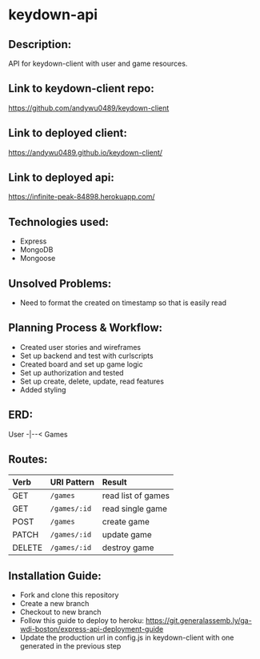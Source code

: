 # keydown-api

## Description:
API for keydown-client with user and game resources.

## Link to keydown-client repo:
https://github.com/andywu0489/keydown-client

## Link to deployed client:
https://andywu0489.github.io/keydown-client/

## Link to deployed api:
https://infinite-peak-84898.herokuapp.com/

## Technologies used:
- Express
- MongoDB
- Mongoose

## Unsolved Problems:
- Need to format the created on timestamp so that is easily read

## Planning Process & Workflow:
- Created user stories and wireframes
- Set up backend and test with curlscripts
- Created board and set up game logic
- Set up authorization and tested
- Set up create, delete, update, read features
- Added styling

## ERD:

User -|--< Games


## Routes:

| Verb   | URI Pattern  | Result |
|:-------|:-------------|:------------------|
| GET    | `/games`     | read list of games|
| GET    | `/games/:id` | read single game  |
| POST   | `/games`     | create game       |
| PATCH  | `/games/:id` | update game       |
| DELETE | `/games/:id` | destroy game      |

## Installation Guide:
- Fork and clone this repository
- Create a new branch
- Checkout to new branch
- Follow this guide to deploy to heroku: https://git.generalassemb.ly/ga-wdi-boston/express-api-deployment-guide
- Update the production url in config.js in keydown-client with one generated in the previous step
